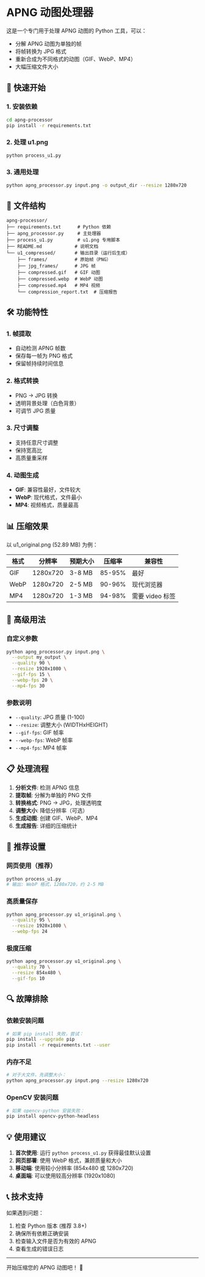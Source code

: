 # APNG 动图处理器

这是一个专门用于处理 APNG 动图的 Python 工具，可以：
- 分解 APNG 动图为单独的帧
- 将帧转换为 JPG 格式
- 重新合成为不同格式的动图（GIF、WebP、MP4）
- 大幅压缩文件大小

## 🚀 快速开始

### 1. 安装依赖
```bash
cd apng-processor
pip install -r requirements.txt
```

### 2. 处理 u1.png
```bash
python process_u1.py
```

### 3. 通用处理
```bash
python apng_processor.py input.png -o output_dir --resize 1280x720
```

## 📁 文件结构

```
apng-processor/
├── requirements.txt      # Python 依赖
├── apng_processor.py     # 主处理器
├── process_u1.py         # u1.png 专用脚本
├── README.md            # 说明文档
└── u1_compressed/       # 输出目录（运行后生成）
    ├── frames/          # 原始帧（PNG）
    ├── jpg_frames/      # JPG 帧
    ├── compressed.gif   # GIF 动图
    ├── compressed.webp  # WebP 动图
    ├── compressed.mp4   # MP4 视频
    └── compression_report.txt  # 压缩报告
```

## 🛠️ 功能特性

### 1. 帧提取
- 自动检测 APNG 帧数
- 保存每一帧为 PNG 格式
- 保留帧持续时间信息

### 2. 格式转换
- PNG → JPG 转换
- 透明背景处理（白色背景）
- 可调节 JPG 质量

### 3. 尺寸调整
- 支持任意尺寸调整
- 保持宽高比
- 高质量重采样

### 4. 动图生成
- **GIF**: 兼容性最好，文件较大
- **WebP**: 现代格式，文件最小
- **MP4**: 视频格式，质量最高

## 📊 压缩效果

以 u1_original.png (52.89 MB) 为例：

| 格式 | 分辨率 | 预期大小 | 压缩率 | 兼容性 |
|------|--------|----------|--------|--------|
| GIF  | 1280x720 | 3-8 MB | 85-95% | 最好 |
| WebP | 1280x720 | 2-5 MB | 90-96% | 现代浏览器 |
| MP4  | 1280x720 | 1-3 MB | 94-98% | 需要 video 标签 |

## 🔧 高级用法

### 自定义参数
```bash
python apng_processor.py input.png \
  --output my_output \
  --quality 90 \
  --resize 1920x1080 \
  --gif-fps 15 \
  --webp-fps 20 \
  --mp4-fps 30
```

### 参数说明
- `--quality`: JPG 质量 (1-100)
- `--resize`: 调整大小 (WIDTHxHEIGHT)
- `--gif-fps`: GIF 帧率
- `--webp-fps`: WebP 帧率
- `--mp4-fps`: MP4 帧率

## 📋 处理流程

1. **分析文件**: 检测 APNG 信息
2. **提取帧**: 分解为单独的 PNG 文件
3. **转换格式**: PNG → JPG，处理透明度
4. **调整大小**: 降低分辨率（可选）
5. **生成动图**: 创建 GIF、WebP、MP4
6. **生成报告**: 详细的压缩统计

## 🎯 推荐设置

### 网页使用（推荐）
```bash
python process_u1.py
# 输出: WebP 格式，1280x720，约 2-5 MB
```

### 高质量保存
```bash
python apng_processor.py u1_original.png \
  --quality 95 \
  --resize 1920x1080 \
  --webp-fps 24
```

### 极度压缩
```bash
python apng_processor.py u1_original.png \
  --quality 70 \
  --resize 854x480 \
  --gif-fps 10
```

## 🔍 故障排除

### 依赖安装问题
```bash
# 如果 pip install 失败，尝试：
pip install --upgrade pip
pip install -r requirements.txt --user
```

### 内存不足
```bash
# 对于大文件，先调整大小：
python apng_processor.py input.png --resize 1280x720
```

### OpenCV 安装问题
```bash
# 如果 opencv-python 安装失败：
pip install opencv-python-headless
```

## 💡 使用建议

1. **首次使用**: 运行 `python process_u1.py` 获得最佳默认设置
2. **网页部署**: 使用 WebP 格式，兼顾质量和大小
3. **移动端**: 使用较小分辨率 (854x480 或 1280x720)
4. **桌面端**: 可以使用较高分辨率 (1920x1080)

## 📞 技术支持

如果遇到问题：
1. 检查 Python 版本 (推荐 3.8+)
2. 确保所有依赖正确安装
3. 检查输入文件是否为有效的 APNG
4. 查看生成的错误日志

---

开始压缩您的 APNG 动图吧！ 🎉

